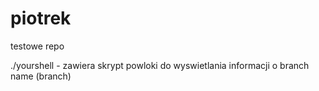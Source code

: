 # piotrek
testowe repo

./yourshell - zawiera skrypt powloki do wyswietlania informacji o branch name (branch)
